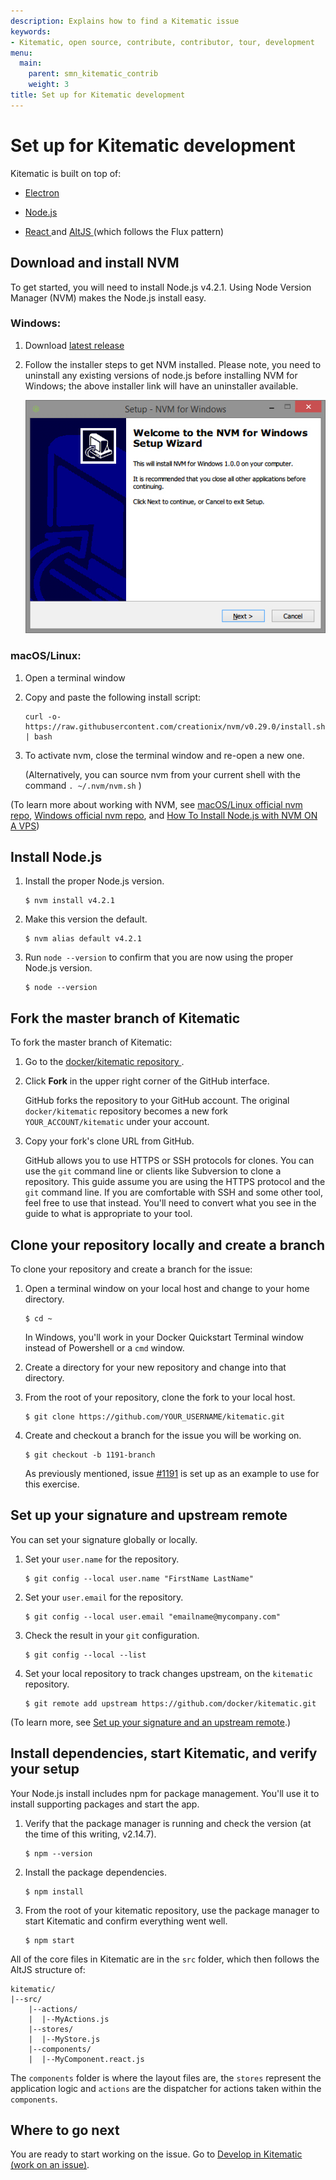 ```yaml
---
description: Explains how to find a Kitematic issue
keywords:
- Kitematic, open source, contribute, contributor, tour, development
menu:
  main:
    parent: smn_kitematic_contrib
    weight: 3
title: Set up for Kitematic development
---
```


# Set up for Kitematic development

Kitematic is built on top of:

* <a href="http://electron.atom.io/" target="_blank"> Electron </a>

* <a href="https://nodejs.org" target="_blank"> Node.js </a>

* <a href="https://facebook.github.io/react/" target="_blank"> React </a> and <a href="https://facebook.github.io/react/" target="_blank"> AltJS </a> (which follows the Flux pattern)

## Download and install NVM

To get started, you will need to install Node.js v4.2.1. Using Node Version Manager (NVM) makes the Node.js install easy.

### Windows:

1.  Download <a href="https://github.com/coreybutler/nvm-windows/releases/"
target="_blank"> latest release </a>

2.  Follow the installer steps to get NVM installed. Please note, you need to
uninstall any existing versions of node.js before installing NVM for Windows;
the above installer link will have an uninstaller available.

    ![windows installer](images/nvm_install.jpeg)

### macOS/Linux:

1.  Open a terminal window

2.  Copy and paste the following install script:

    ```
    curl -o- https://raw.githubusercontent.com/creationix/nvm/v0.29.0/install.sh | bash
    ```

3.  To activate nvm, close the terminal window and re-open a new one.

    (Alternatively, you can source nvm from your current shell with the command `. ~/.nvm/nvm.sh` )

(To learn more about working with NVM, see <a href="https://github.com/creationix/nvm" target="_blank">macOS/Linux official nvm repo</a>, <a href="https://github.com/coreybutler/nvm-windows" target="_blank">Windows official nvm repo</a>, and <a href="https://www.digitalocean.com/community/tutorials/how-to-install-node-js-with-nvm-node-version-manager-on-a-vps" target="_blank">How To Install Node.js with NVM ON A VPS</a>)

## Install Node.js

1.  Install the proper Node.js version.

    ```
    $ nvm install v4.2.1
    ```

2.  Make this version the default.

    ```
    $ nvm alias default v4.2.1
    ```

3.  Run `node --version` to confirm that you are now using the proper Node.js version.

    ```
    $ node --version
    ```

## Fork the master branch of Kitematic

To fork the master branch of Kitematic:

1.  Go to the <a href="https://github.com/docker/kitematic" target="_blank">docker/kitematic repository </a>.

2.  Click **Fork** in the upper right corner of the GitHub interface.

    GitHub forks the repository to your GitHub account. The original
    `docker/kitematic` repository becomes a new fork `YOUR_ACCOUNT/kitematic`
    under your account.

3.  Copy your fork's clone URL from GitHub.

    GitHub allows you to use HTTPS or SSH protocols for clones. You can use the `git` command line or clients like Subversion to clone a repository. This guide assume you are using the HTTPS protocol and the `git` command line. If you are comfortable with SSH and some other tool, feel free to use that instead. You'll need to convert what you see in the guide to what is appropriate to your tool.

## Clone your repository locally and create a branch

To clone your repository and create a branch for the issue:

1.  Open a terminal window on your local host and change to your home directory.

    ```
    $ cd ~
    ```

    In Windows, you'll work in your Docker Quickstart Terminal window instead of Powershell or a `cmd` window.

2.  Create a directory for your new repository and change into that directory.

3.  From the root of your repository, clone the fork to your local host.

    ```
    $ git clone https://github.com/YOUR_USERNAME/kitematic.git
    ```

4. Create and checkout a branch for the issue you will be working on.

    ```
    $ git checkout -b 1191-branch
    ```

    As previously mentioned, issue <a href="https://github.com/docker/kitematic/issues/1191" target="_blank">#1191</a> is set up as an example to use for this exercise.

## Set up your signature and upstream remote

You can set your signature globally or locally.

1.  Set your `user.name` for the repository.

    ```
    $ git config --local user.name "FirstName LastName"
    ```

2.  Set your `user.email` for the repository.

    ```
    $ git config --local user.email "emailname@mycompany.com"
    ```

3.  Check the result in your `git` configuration.

    ```
    $ git config --local --list
    ```

4.  Set your local repository to track changes upstream, on the `kitematic` repository.

    ```
    $ git remote add upstream https://github.com/docker/kitematic.git
    ```

(To learn more, see <a
href="http://docs.docker.com/opensource/project/set-up-git/#set-your-signature-and-an-upstream-remote" target="_blank"> Set up your signature and an upstream remote</a>.)

## Install dependencies, start Kitematic, and verify your setup
Your Node.js install includes npm for package management. You'll use it to install supporting packages and start the app.

1.  Verify that the package manager is running and check the version (at the time of this writing, v2.14.7).

    ```
    $ npm --version
    ```

2.  Install the package dependencies.

    ```
    $ npm install
    ```

3.  From the root of your kitematic repository, use the package manager to start Kitematic and confirm everything went well.

    ```
    $ npm start
    ```

All of the core files in Kitematic are in the `src` folder, which then
follows the AltJS structure of:

```
kitematic/
|--src/
    |--actions/
    |  |--MyActions.js
    |--stores/
    |  |--MyStore.js
    |--components/
    |  |--MyComponent.react.js
```

The `components` folder is where the layout files are, the `stores` represent the application logic and `actions` are the dispatcher for actions taken within the `components`.

## Where to go next

You are ready to start working on the issue. Go to [Develop in Kitematic (work
on an issue)](work_issue.md).
